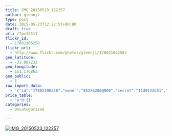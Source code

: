 ```yaml
---
title: IMG_20150523_122257
author: glennji
type: post
date: 2015-05-23T12:22:57+00:00
draft: true
url: /?p=14511
flickr_id:
  - 17802106258
flickr_url:
  - http://www.flickr.com/photos/glennji/17802106258/
geo_latitude:
  - -33.887231
geo_longitude:
  - 151.176863
geo_public:
  - 1
raw_import_data:
  - '{"id":"17802106258","owner":"85226206@N00","secret":"11d9122d51","server":"7797","farm":8,"title":"IMG_20150523_122257","ispublic":0,"isfriend":0,"isfamily":0,"description":{"_content":""},"dateupload":"1432353677","lastupdate":"1432353683","datetaken":"2015-05-23 12:22:57","datetakengranularity":"0","datetakenunknown":"0","ownername":"glennji","tags":"","machine_tags":"","originalsecret":"ee4667024b","originalformat":"jpg","latitude":"-33.887231","longitude":"151.176863","accuracy":"16","context":0,"place_id":"iIbqSY5TUL2WCJaOcg","woeid":"22726599","geo_is_family":0,"geo_is_friend":0,"geo_is_contact":0,"geo_is_public":0,"media":"photo","media_status":"ready","url_o":"https://farm8.staticflickr.com/7797/17802106258_ee4667024b_o.jpg","height_o":"4160","width_o":"3120"}'
price_table:
  - 'a:0:{}'
categories:
  - Uncategorized

---
```

<p class="flickr-image">
  <a href="http://www.flickr.com/photos/glennji/17802106258/" class="flickr-link"><img src="http://i1.wp.com/glennji.com/wp-content/uploads/2015/05/17802106258_ee4667024b_o.jpg?fit=1024%2C1024" width="" height="" alt="IMG_20150523_122257" class="keyring-img" /></a>
</p>
